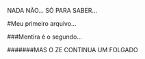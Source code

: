 NADA NÃO... SÓ PARA SABER...

#Meu primeiro arquivo...

###Mentira é o segundo...

#######MAS O ZE CONTINUA UM FOLGADO
